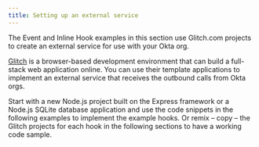 ```yaml
---
title: Setting up an external service
---
```


The Event and Inline Hook examples in this section use Glitch.com projects to create an external service for use with your Okta org.

[Glitch](https://www.glitch.com) is a browser-based development environment that can build a full-stack web application online. You can use their template applications to implement an external service that receives the outbound calls from Okta orgs.

Start with a new Node.js project built on the Express framework or a Node.js SQLite database application and use the code snippets in the following examples to implement the example hooks. Or remix &ndash; copy &ndash; the Glitch projects for each hook in the following sections to have a working code sample.

<StackSelector snippet="setup"/>

<NextSectionLink/>